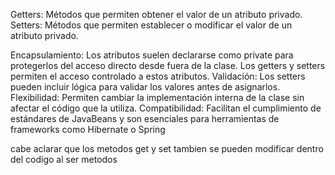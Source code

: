 Getters: Métodos que permiten obtener el valor de un atributo privado.
Setters: Métodos que permiten establecer o modificar el valor de un atributo privado.


Encapsulamiento: Los atributos suelen declararse como private para protegerlos del acceso directo desde fuera de la clase. Los getters y setters permiten el acceso controlado a estos atributos.
Validación: Los setters pueden incluir lógica para validar los valores antes de asignarlos.
Flexibilidad: Permiten cambiar la implementación interna de la clase sin afectar el código que la utiliza.
Compatibilidad: Facilitan el cumplimiento de estándares de JavaBeans y son esenciales para herramientas de frameworks como Hibernate o Spring


cabe aclarar que los metodos get y set tambien se pueden modificar dentro del codigo al ser metodos 